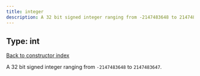 ```yaml
---
title: integer
description: A 32 bit signed integer ranging from -2147483648 to 2147483647
---
```

## Type: int  
[Back to constructor index](index.md)

A 32 bit signed integer ranging from `-2147483648` to `2147483647`.
